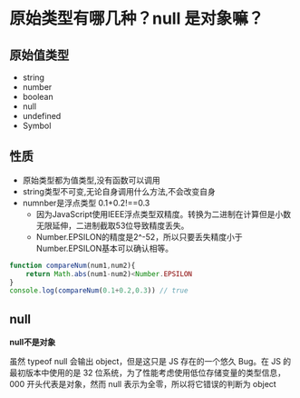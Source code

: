 # 原始类型有哪几种？null 是对象嘛？
## 原始值类型
* string
* number
* boolean
* null
* undefined
* Symbol
## 性质
* 原始类型都为值类型,没有函数可以调用
* string类型不可变,无论自身调用什么方法,不会改变自身
* numnber是浮点类型 0.1+0.2!==0.3
  * 因为JavaScript使用IEEE浮点类型双精度。转换为二进制在计算但是小数无限延伸，二进制截取53位导致精度丢失。
  * Number.EPSILON的精度是2^-52，所以只要丢失精度小于Number.EPSILON基本可以确认相等。

```js
function compareNum(num1,num2){
    return Math.abs(num1-num2)<Number.EPSILON
}
console.log(compareNum(0.1+0.2,0.3)) // true
```

## null
**null不是对象**

虽然 typeof null 会输出 object，但是这只是 JS 存在的一个悠久 Bug。在 JS 的最初版本中使用的是 32 位系统，为了性能考虑使用低位存储变量的类型信息，000 开头代表是对象，然而 null 表示为全零，所以将它错误的判断为 object
